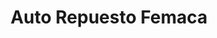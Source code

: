 ---
title: "Auto Repuesto Femaca"
url: /guatire/auto-repuesto-femaca/
shop: piezas de automóviles
---